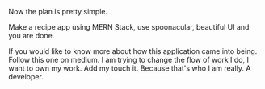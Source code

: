 Now the plan is pretty simple.

Make a recipe app using MERN Stack, use spoonacular, beautiful UI and you are done.

If you would like to know more about how this application came into being.
Follow this one on medium. I am trying to change the flow of work I do, I want to own my work.
Add my touch it. Because that's who I am really. A developer.